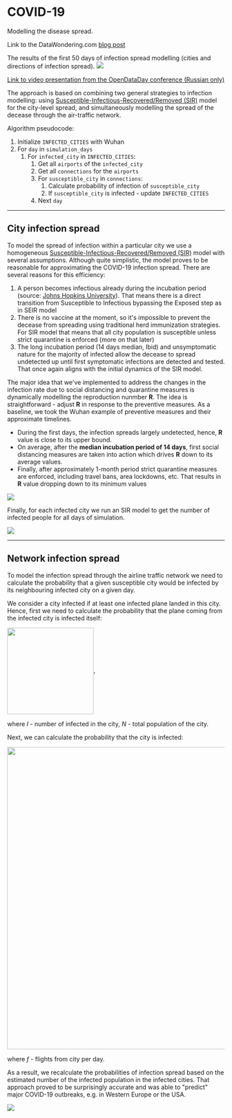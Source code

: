# COVID-19
Modelling the disease spread.

Link to the DataWondering.com [blog post](https://datawondering.com/recipe-for-disaster-modeling-viral-infection-spread-in-python-d521bf27bec1)

The results of the first 50 days of infection spread modelling (cities and directions of infection spread).
![](visualisations/infection_spread_realistic_paths.gif)

[Link to video presentation from the OpenDataDay conference (Russian only)](https://youtu.be/-u3nPFdw2UQ)

The approach is based on combining two general strategies to infection modelling: using [Susceptible-Infectious-Recovered/Removed (SIR)](https://www.maa.org/press/periodicals/loci/joma/the-sir-model-for-spread-of-disease-the-differential-equation-model) model for the city-level spread, and simultaneously modelling the spread of the decease through the air-traffic network.

Algorithm pseudocode:

1. Initialize `INFECTED_CITIES` with Wuhan
2. For `day` in `simulation_days`
    1. For `infected_city` in `INFECTED_CITIES`:
        1. Get all `airports` of the `infected_city`
        2. Get all `connections` for the `airports`
        3. For `susceptible_city` in `connections`:
            1. Calculate probability of infection of `susceptible_city`
            2. If `susceptible_city` is infected - update `INFECTED_CITIES`
        4. Next `day`

---
## City infection spread

To model the spread of infection within a particular city we use a homogeneous [Susceptible-Infectious-Recovered/Removed (SIR)](https://www.maa.org/press/periodicals/loci/joma/the-sir-model-for-spread-of-disease-the-differential-equation-model) model with several assumptions. Although quite simplistic, the model proves to be reasonable for approximating the COVID-19 infection spread. There are several reasons for this efficiency:

1. A person becomes infectious already during the incubation period (source: [Johns Hopkins University](https://www.jhsph.edu/news/news-releases/2020/new-study-on-COVID-19-estimates-5-days-for-incubation-period.html?utm_source=feedburner&utm_medium=feed&utm_campaign=Feed%3A+JHSPHNews+%28Public+Health+News+Headlines+from+Johns+Hopkins%29)). That means there is a direct transition from Susceptible to Infectious bypassing the Exposed step as in SEIR model
2. There is no vaccine at the moment, so it's impossible to prevent the decease from spreading using traditional herd immunization strategies. For SIR model that means that all city population is susceptible unless strict quarantine is enforced (more on that later)
3. The long incubation period (14 days median, Ibid) and unsymptomatic nature for the majority of infected allow the decease to spread undetected up until first symptomatic infections are detected and tested. That once again aligns with the initial dynamics of the SIR model.


The major idea that we've implemented to address the changes in the infection rate due to social distancing and quarantine measures is dynamically modelling the reproduction nunmber **R**. The idea is straightforward - adjust **R** in response to the preventive measures. As a baseline, we took the Wuhan example of preventive measures and their approximate timelines.

- During the first days, the infection spreads largely undetected, hence, **R** value is close to its upper bound. 
- On average, after the **median incubation period of 14 days**, first social distancing measures are taken into action which drives **R** down to its average values.
- Finally, after approximately 1-month period strict quarantine measures are enforced, including travel bans, area lockdowns, etc. That results in **R** value dropping down to its minimum values

![](pictures/dynamic_r0.png)

Finally, for each infected city we run an SIR model to get the number of infected people for all days of simulation.

![](pictures/SIR.png)

---

## Network infection spread

To model the infection spread through the airline traffic network we need to calculate the probability that a given susceptible city would be infected by its neighbouring infected city on a given day.

We consider a city infected if at least one infected plane landed in this city. Hence, first we need to calculate the probability that the plane coming from the infected city is infected itself:

<img src="pictures/plane_infected.png" width=200 align='center'>,

where *I* - number of infected in the city, *N* - total population of the city.

Next, we can calculate the probability that the city is infected:

<img src="pictures/city_infected.png" width=700 align='center'>

where *f* - flights from city per day.

As a result, we recalculate the probabilities of infection spread based on the estimated number of the infected population in the infected cities. That approach proved to be surprisingly accurate and was able to "predict" major COVID-19 outbreaks, e.g. in Western Europe or the USA.  


![](visualisations/infection_spread_realistic_nodes.gif)
